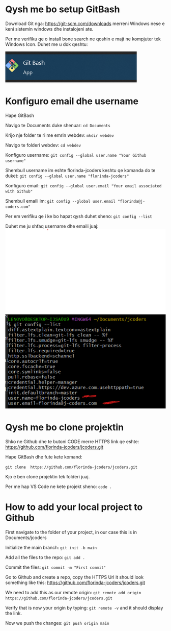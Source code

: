 # Qysh me bo setup GitBash 
Download Git nga: https://git-scm.com/downloads merreni Windows nese e keni sistemin windows dhe instalojeni ate. 

Per me verifiku qe o install bone search ne qoshin e majt ne kompjuter tek Windows Icon. Duhet me u dok qeshtu:

![alt text](image.png)

#  Konfiguro email dhe username

 Hape GitBash

 Navigo te Documents duke shenuar: `cd Documents`
 
Krijo nje folder te ri me emrin webdev: `mkdir webdev`
 
 Navigo te folderi webdev: `cd webdev`

 Konfiguro username: `git config --global user.name "Your Github username"` 
 
 Shembull username im eshte florinda-jcoders keshtu qe komanda do te duket: `git config --global user.name "florinda-jcoders"`

 Konfiguro email: `git config --global user.email "Your email associated with Github"`

 Shembull emaili im: `git config --global user.email "florinda@j-coders.com"` 

 Per em verifiku qe i ke bo hapat qysh duhet sheno: `git config --list`
 
 Duhet me ju shfaq username dhe emaili juaj: 
 ![alt text](<Screenshot 2025-09-06 092055.png>)

# Qysh me bo clone projektin

Shko ne Github dhe te butoni CODE merre HTTPS link qe eshte: https://github.com/florinda-jcoders/jcoders.git

Hape GitBash dhe fute kete komand:

`git clone  https://github.com/florinda-jcoders/jcoders.git`

Kjo e ben clone projektin tek folderi juaj. 

Per me hap VS Code ne kete projekt sheno: `code .`



# How to add your local project to Github
First navigate to the folder of your project, in our case this is in Documents/jcoders

Initialize the main branch: `git init -b main`

Add all the files to the repo: `git add .`

Commit the files: `git commit -m "First commit"`

Go to Github and create a repo, copy the HTTPS Url it should look something like this: https://github.com/florinda-jcoders/jcoders.git

We need to add this as our remote origin: `git remote add origin https://github.com/florinda-jcoders/jcoders.git`

Verify that is now your origin by typing: `git remote -v` and it should display the link. 

Now we push the changes: `git push origin main`

